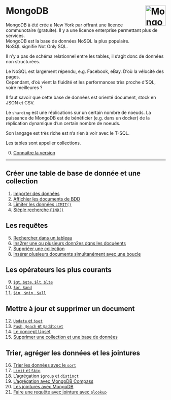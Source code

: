 # **MongoDB** <a href="https://github.com/MiKL5/BI/"> <img src="https://github.com/MiKL5/devWeb/raw/master/Assets/Images/mongodb-ar21.svg" alt="MongoDB" align="right" height="64px"> </a>
MongoDB à été crée à New York par offrant une licence communotaire (gratuite). Il y a une licence enterprise permettant plus de services.  
MongoDB est la base de données NoSQL la plus populaire.  
NoSQL signifie Not Only SQL.  

Il n’y a pas de schéma relationnel entre les tables, il s’agit donc de données non structurées.  

Le NoSQL est largement répendu, e.g. Facebook, eBay. D’où la vélocité des pages.  
Cependant, d’où vient la fluidité et les performances très proche d’SQL, voire meilleures ?

Il faut savoir que cette base de données est orienté document, stock en JSON et CSV.  

Le `sharding` est une réplications sur un certain nombre de noeuds. La puissance de MongoDB est de bénéficier (e.g. dans un docker) de la réplication dynamique d’un certain nombre de noeuds.  

Son langage est très riche est n’a rien à voir avec le T-SQL.  

Les tables sont appeller collections.

0. [Connaître la version](docs/version)
___
## Créer une table de base de donnée et une collection
1. [Importer des données](exercises/exercise1)
2. [Affichier les documents de BDD](exercises/exercise2)
3. [Limiter les données `LIMIT()`](exercises/exercise3)
4. [Siéple recherche `FIND()`](exercises/exercise4)
## Les requêtes
5. [Rechercher dans un tableau](exercises/exercise5)
6. [Ins2rer une ou plusieurs donn2es dqns les docuéents](exercises/exercise6)
7. [Suppriéer une collection](exercises/exercise7)
8. [Insérer plusieurs documents simultanément avec une boucle](exercises/exercise8)   
## Les opérateurs les plus courants
9. [`$gt`, `$gte`, `$lt`, `$lte`](exercises/exercise9)
10. [`$or`, `$and`](exercises/exercise10)
11. [`$in` , `$nin` , `$all`](exercises/exercise11)
## Mettre à jour et supprimer un document
12. [`Update` et `$set`](exercises/exercise12)  
13. [`Push`, `$each` et `$addtoset`](exercises/exercise13)  
14. [Le concept Upset](exercises/exercise14)  
15. [Supprimer une collection et une base de données](exercises/exercise15)
## Trier, agréger les données et les jointures
16.  [Trier les données avec le `sort`](exercises/exercise16)
17. [`Limit` et `Skip`](exercises/exercise17)
18. [L’agrégation `$group` et `distinct`](exercises/exercise18)
19. [L’agrégation avec MongoDB Compass](exercises/exercise19)
20. [Les jointures avec MongoDB](exercises/exercise20)
21. [Faire une requête avec jointure avec `$lookup`](exercises/exercise21)
